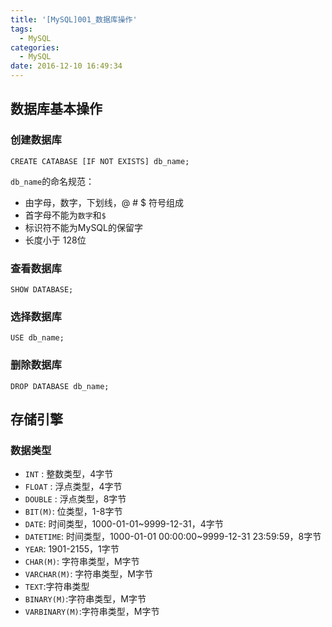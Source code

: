 ```yaml
---
title: '[MySQL]001_数据库操作'
tags:
  - MySQL
categories:
  - MySQL
date: 2016-12-10 16:49:34
---
```


## 数据库基本操作
### 创建数据库

```
CREATE CATABASE [IF NOT EXISTS] db_name;
```

`db_name`的命名规范：

- 由字母，数字，下划线，@ # $ 符号组成
- 首字母不能为`数字`和`$`
- 标识符不能为MySQL的保留字
- 长度小于 128位

### 查看数据库

```
SHOW DATABASE;
```

### 选择数据库

```
USE db_name;
```

### 删除数据库

```
DROP DATABASE db_name;
```

## 存储引擎
### 数据类型
- `INT` : 整数类型，4字节
- `FLOAT` : 浮点类型，4字节
- `DOUBLE` : 浮点类型，8字节
- `BIT(M)`: 位类型，1-8字节
- `DATE`: 时间类型，1000-01-01~9999-12-31，4字节
- `DATETIME`: 时间类型，1000-01-01 00:00:00~9999-12-31 23:59:59，8字节
- `YEAR`: 1901-2155，1字节
- `CHAR(M)`: 字符串类型，M字节
- `VARCHAR(M)`: 字符串类型，M字节
- `TEXT`:字符串类型
- `BINARY(M)`:字符串类型，M字节
- `VARBINARY(M)`:字符串类型，M字节